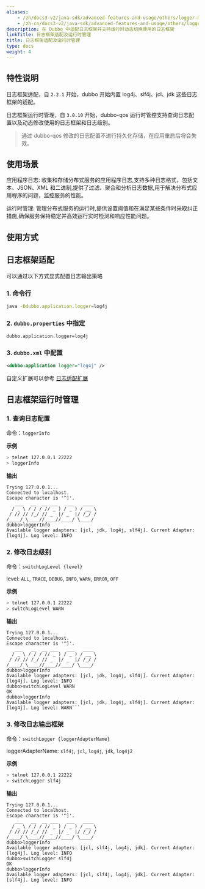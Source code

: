```yaml
---
aliases:
    - /zh/docs3-v2/java-sdk/advanced-features-and-usage/others/logger-management/
    - /zh-cn/docs3-v2/java-sdk/advanced-features-and-usage/others/logger-management/
description: 在 Dubbo 中适配日志框架并支持运行时动态切换使用的日志框架
linkTitle: 日志框架适配及运行时管理
title: 日志框架适配及运行时管理
type: docs
weight: 4
---
```






## 特性说明
日志框架适配，自 `2.2.1` 开始，dubbo 开始内置 log4j、slf4j、jcl、jdk 这些日志框架的适配。

日志框架运行时管理，自 `3.0.10` 开始，dubbo-qos 运行时管控支持查询日志配置以及动态修改使用的日志框架和日志级别。

> 通过 dubbo-qos 修改的日志配置不进行持久化存储，在应用重启后将会失效。
## 使用场景
应用程序日志: 收集和存储分布式服务的应用程序日志,支持多种日志格式，包括文本、JSON、XML 和二进制,提供了过滤、聚合和分析日志数据,用于解决分布式应用程序的问题，监控服务的性能。

运行时管理: 管理分布式服务的运行时,提供设置阈值和在满足某些条件时采取纠正措施,确保服务保持稳定并高效运行实时检测和响应性能问题。

## 使用方式
## 日志框架适配
可以通过以下方式显式配置日志输出策略

### 1. 命令行

```sh
java -Ddubbo.application.logger=log4j
```

### 2.  `dubbo.properties` 中指定

```
dubbo.application.logger=log4j
```

### 3.  `dubbo.xml` 中配置

```xml
<dubbo:application logger="log4j" />
```

自定义扩展可以参考 [日志适配扩展](../../../reference-manual/spi/description/logger-adapter)

## 日志框架运行时管理
### 1. 查询日志配置

命令：`loggerInfo`

**示例**
```bash
> telnet 127.0.0.1 22222
> loggerInfo
```

**输出**
```
Trying 127.0.0.1...
Connected to localhost.
Escape character is '^]'.
   ___   __  __ ___   ___   ____     
  / _ \ / / / // _ ) / _ ) / __ \  
 / // // /_/ // _  |/ _  |/ /_/ /    
/____/ \____//____//____/ \____/   
dubbo>loggerInfo
Available logger adapters: [jcl, jdk, log4j, slf4j]. Current Adapter: [log4j]. Log level: INFO
```

### 2. 修改日志级别

命令：`switchLogLevel {level}`

level: `ALL`, `TRACE`, `DEBUG`, `INFO`, `WARN`, `ERROR`, `OFF`

**示例**
```bash
> telnet 127.0.0.1 22222
> switchLogLevel WARN
```

**输出**
```
Trying 127.0.0.1...
Connected to localhost.
Escape character is '^]'.
   ___   __  __ ___   ___   ____     
  / _ \ / / / // _ ) / _ ) / __ \  
 / // // /_/ // _  |/ _  |/ /_/ /    
/____/ \____//____//____/ \____/   
dubbo>loggerInfo
Available logger adapters: [jcl, jdk, log4j, slf4j]. Current Adapter: [log4j]. Log level: INFO
dubbo>switchLogLevel WARN
OK
dubbo>loggerInfo
Available logger adapters: [jcl, jdk, log4j, slf4j]. Current Adapter: [log4j]. Log level: WARN```
```

### 3. 修改日志输出框架

命令：`switchLogger {loggerAdapterName}`

loggerAdapterName: `slf4j`, `jcl`, `log4j`, `jdk`, `log4j2`

**示例**
```bash
> telnet 127.0.0.1 22222
> switchLogger slf4j
```

**输出**
```
Trying 127.0.0.1...
Connected to localhost.
Escape character is '^]'.
   ___   __  __ ___   ___   ____     
  / _ \ / / / // _ ) / _ ) / __ \  
 / // // /_/ // _  |/ _  |/ /_/ /    
/____/ \____//____//____/ \____/   
dubbo>loggerInfo
Available logger adapters: [jcl, slf4j, log4j, jdk]. Current Adapter: [log4j]. Log level: INFO
dubbo>switchLogger slf4j
OK
dubbo>loggerInfo
Available logger adapters: [jcl, slf4j, log4j, jdk]. Current Adapter: [slf4j]. Log level: INFO
```
